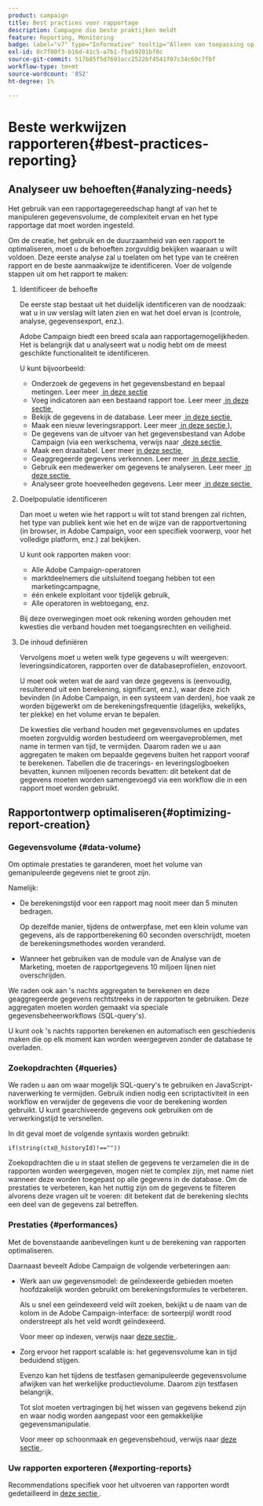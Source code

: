 ```yaml
---
product: campaign
title: Best practices voor rapportage
description: Campagne die beste praktijken meldt
feature: Reporting, Monitoring
badge: label="v7" type="Informative" tooltip="Alleen van toepassing op Campaign Classic v7"
exl-id: 0c7f00f3-b16d-41c5-a7b1-f5a59201bf8c
source-git-commit: 517b85f5d7691acc2522bf4541f07c34c60c7fbf
workflow-type: tm+mt
source-wordcount: '852'
ht-degree: 1%

---
```


# Beste werkwijzen rapporteren{#best-practices-reporting}



## Analyseer uw behoeften{#analyzing-needs}

Het gebruik van een rapportagegereedschap hangt af van het te manipuleren gegevensvolume, de complexiteit ervan en het type rapportage dat moet worden ingesteld.

Om de creatie, het gebruik en de duurzaamheid van een rapport te optimaliseren, moet u de behoeften zorgvuldig bekijken waaraan u wilt voldoen. Deze eerste analyse zal u toelaten om het type van te creëren rapport en de beste aanmaakwijze te identificeren. Voer de volgende stappen uit om het rapport te maken:

1. Identificeer de behoefte

   De eerste stap bestaat uit het duidelijk identificeren van de noodzaak: wat u in uw verslag wilt laten zien en wat het doel ervan is (controle, analyse, gegevensexport, enz.).

   Adobe Campaign biedt een breed scala aan rapportagemogelijkheden. Het is belangrijk dat u analyseert wat u nodig hebt om de meest geschikte functionaliteit te identificeren.

   U kunt bijvoorbeeld:

   * Onderzoek de gegevens in het gegevensbestand en bepaal metingen. Leer meer [&#x200B; in deze sectie &#x200B;](../../reporting/using/ac-cubes.md)
   * Voeg indicatoren aan een bestaand rapport toe. Leer meer [&#x200B; in deze sectie &#x200B;](../../reporting/using/about-reports-creation-in-campaign.md)
   * Bekijk de gegevens in de database. Leer meer [&#x200B; in deze sectie &#x200B;](../../reporting/using/about-descriptive-analysis.md)
   * Maak een nieuw leveringsrapport. Leer meer [&#x200B; in deze sectie &#x200B;](../../reporting/using/about-reports-creation-in-campaign.md)),
   * De gegevens van de uitvoer van het gegevensbestand van Adobe Campaign (via een werkschema, verwijs naar [&#x200B; deze sectie &#x200B;](../../workflow/using/about-workflows.md)
   * Maak een draaitabel. Leer meer [&#x200B; in deze sectie &#x200B;](../../reporting/using/creating-a-table.md#creating-a-breakdown-or-pivot-table)
   * Geaggregeerde gegevens verkennen. Leer meer [&#x200B; in deze sectie &#x200B;](../../reporting/using/ac-cubes.md)
   * Gebruik een medewerker om gegevens te analyseren. Leer meer [&#x200B; in deze sectie &#x200B;](../../reporting/using/about-descriptive-analysis.md)
   * Analyseer grote hoeveelheden gegevens. Leer meer [&#x200B; in deze sectie &#x200B;](../../reporting/using/about-reports-creation-in-campaign.md)

1. Doelpopulatie identificeren

   Dan moet u weten wie het rapport u wilt tot stand brengen zal richten, het type van publiek kent wie het en de wijze van de rapportvertoning (in browser, in Adobe Campaign, voor een specifiek voorwerp, voor het volledige platform, enz.) zal bekijken.

   U kunt ook rapporten maken voor:

   * Alle Adobe Campaign-operatoren
   * marktdeelnemers die uitsluitend toegang hebben tot een marketingcampagne,
   * één enkele exploitant voor tijdelijk gebruik,
   * Alle operatoren in webtoegang, enz.

   Bij deze overwegingen moet ook rekening worden gehouden met kwesties die verband houden met toegangsrechten en veiligheid.

1. De inhoud definiëren

   Vervolgens moet u weten welk type gegevens u wilt weergeven: leveringsindicatoren, rapporten over de databaseprofielen, enzovoort.

   U moet ook weten wat de aard van deze gegevens is (eenvoudig, resulterend uit een berekening, significant, enz.), waar deze zich bevinden (in Adobe Campaign, in een systeem van derden), hoe vaak ze worden bijgewerkt om de berekeningsfrequentie (dagelijks, wekelijks, ter plekke) en het volume ervan te bepalen.

   De kwesties die verband houden met gegevensvolumes en updates moeten zorgvuldig worden bestudeerd om weergaveproblemen, met name in termen van tijd, te vermijden. Daarom raden we u aan aggregaten te maken om bepaalde gegevens buiten het rapport vooraf te berekenen. Tabellen die de tracerings- en leveringslogboeken bevatten, kunnen miljoenen records bevatten: dit betekent dat de gegevens moeten worden samengevoegd via een workflow die in een rapport moet worden gebruikt.

## Rapportontwerp optimaliseren{#optimizing-report-creation}

### Gegevensvolume {#data-volume}

Om optimale prestaties te garanderen, moet het volume van gemanipuleerde gegevens niet te groot zijn.

Namelijk:

* De berekeningstijd voor een rapport mag nooit meer dan 5 minuten bedragen.

  Op dezelfde manier, tijdens de ontwerpfase, met een klein volume van gegevens, als de rapportberekening 60 seconden overschrijdt, moeten de berekeningsmethodes worden veranderd.

* Wanneer het gebruiken van de module van de Analyse van de Marketing, moeten de rapportgegevens 10 miljoen lijnen niet overschrijden.

We raden ook aan &#39;s nachts aggregaten te berekenen en deze geaggregeerde gegevens rechtstreeks in de rapporten te gebruiken. Deze aggregaten moeten worden gemaakt via speciale gegevensbeheerworkflows (SQL-query&#39;s).

U kunt ook &#39;s nachts rapporten berekenen en automatisch een geschiedenis maken die op elk moment kan worden weergegeven zonder de database te overladen.

### Zoekopdrachten {#queries}

We raden u aan om waar mogelijk SQL-query&#39;s te gebruiken en JavaScript-naverwerking te vermijden. Gebruik indien nodig een scriptactiviteit in een workflow en verwijder de gegevens die voor de berekening worden gebruikt. U kunt gearchiveerde gegevens ook gebruiken om de verwerkingstijd te versnellen.

In dit geval moet de volgende syntaxis worden gebruikt:

```
if(string(ctx@_historyId)!==""))
```

Zoekopdrachten die u in staat stellen de gegevens te verzamelen die in de rapporten worden weergegeven, mogen niet te complex zijn, met name niet wanneer deze worden toegepast op alle gegevens in de database. Om de prestaties te verbeteren, kan het nuttig zijn om de gegevens te filteren alvorens deze vragen uit te voeren: dit betekent dat de berekening slechts een deel van de gegevens zal betreffen.

### Prestaties {#performances}

Met de bovenstaande aanbevelingen kunt u de berekening van rapporten optimaliseren.

Daarnaast beveelt Adobe Campaign de volgende verbeteringen aan:

* Werk aan uw gegevensmodel: de geïndexeerde gebieden moeten hoofdzakelijk worden gebruikt om berekeningsformules te verbeteren.

  Als u snel een geïndexeerd veld wilt zoeken, bekijkt u de naam van de kolom in de Adobe Campaign-interface: de sorteerpijl wordt rood onderstreept als het veld wordt geïndexeerd.

  Voor meer op indexen, verwijs naar [&#x200B; deze sectie &#x200B;](../../configuration/using/data-model-best-practices.md#indexes).

* Zorg ervoor het rapport scalable is: het gegevensvolume kan in tijd beduidend stijgen.

  Evenzo kan het tijdens de testfasen gemanipuleerde gegevensvolume afwijken van het werkelijke productievolume. Daarom zijn testfasen belangrijk.

  Tot slot moeten vertragingen bij het wissen van gegevens bekend zijn en waar nodig worden aangepast voor een gemakkelijke gegevensmanipulatie.

  Voor meer op schoonmaak en gegevensbehoud, verwijs naar [&#x200B; deze sectie &#x200B;](../../configuration/using/data-model-best-practices.md#data-retention).

### Uw rapporten exporteren {#exporting-reports}

Recommendations specifiek voor het uitvoeren van rapporten wordt gedetailleerd in [&#x200B; deze sectie &#x200B;](../../reporting/using/actions-on-reports.md#exporting-a-report).
